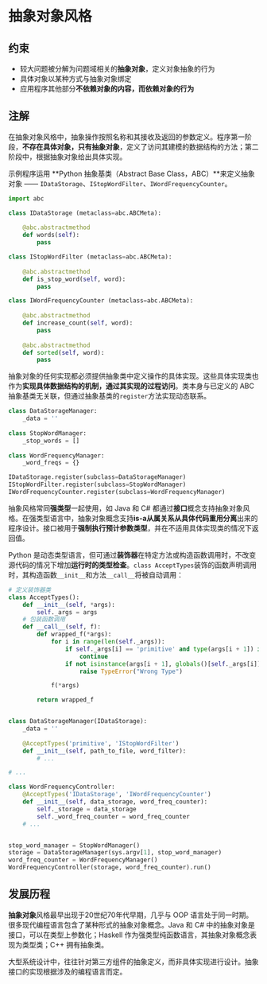 # 抽象对象风格

## 约束

- 较大问题被分解为问题域相关的**抽象对象**，定义对象抽象的行为
- 具体对象以某种方式与抽象对象绑定
- 应用程序其他部分**不依赖对象的内容，而依赖对象的行为**

## 注解

在抽象对象风格中，抽象操作按照名称和其接收及返回的参数定义。程序第一阶段，**不存在具体对象，只有抽象对象**，定义了访问其建模的数据结构的方法；第二阶段中，根据抽象对象给出具体实现。

示例程序运用 **Python 抽象基类（Abstract Base Class，ABC）**来定义抽象对象 —— `IDataStorage`、`IStopWordFilter`、`IWordFrequencyCounter`。

``` python
import abc

class IDataStorage (metaclass=abc.ABCMeta):
    
    @abc.abstractmethod
    def words(self):
        pass

class IStopWordFilter (metaclass=abc.ABCMeta):
    
    @abc.abstractmethod
    def is_stop_word(self, word):
        pass

class IWordFrequencyCounter (metaclass=abc.ABCMeta):
    
    @abc.abstractmethod
    def increase_count(self, word):
        pass
    
    @abc.abstractmethod
    def sorted(self, word):
        pass
```

抽象对象的任何实现都必须提供抽象类中定义操作的具体实现。这些具体实现类也作为**实现具体数据结构的机制，通过其实现的过程访问**。类本身与已定义的 ABC 抽象基类无关联，但通过抽象基类的`register`方法实现动态联系。

``` python
class DataStorageManager:
    _data = ''
    
class StopWordManager:
    _stop_words = []
    
class WordFrequencyManager:
    _word_freqs = {}

IDataStorage.register(subclass=DataStorageManager)
IStopWordFilter.register(subclass=StopWordManager)
IWordFrequencyCounter.register(subclass=WordFrequencyManager)
```

抽象风格常同**强类型**一起使用，如 Java 和 C# 都通过**接口**概念支持抽象对象风格。在强类型语言中，抽象对象概念支持**is-a从属关系从具体代码重用分离**出来的程序设计。接口被用于**强制执行预计参数类型**，并在不适用具体实现类的情况下返回值。

Python 是动态类型语言，但可通过**装饰器**在特定方法或构造函数调用时，不改变源代码的情况下增加**运行时的类型检查**。`class AcceptTypes`装饰的函数声明调用时，其构造函数`__init__`和方法`__call__`将被自动调用：

``` python
# 定义装饰器类
class AcceptTypes():
    def __init__(self, *args):
        self._args = args
    # 包装函数调用
    def __call__(self, f):
        def wrapped_f(*args):
            for i in range(len(self._args)):
                if self._args[i] == 'primitive' and type(args[i + 1]) in (str, int, float, bool):
                    continue
                if not isinstance(args[i + 1], globals()[self._args[i]]):
                    raise TypeError("Wrong Type")

            f(*args)

        return wrapped_f


class DataStorageManager(IDataStorage):
    _data = ''
    
    @AcceptTypes('primitive', 'IStopWordFilter')
    def __init__(self, path_to_file, word_filter):
        # ...

# ...

class WordFrequencyController:
    @AcceptTypes('IDataStorage', 'IWordFrequencyCounter')
    def __init__(self, data_storage, word_freq_counter):
        self._storage = data_storage
        self._word_freq_counter = word_freq_counter
    # ...


stop_word_manager = StopWordManager()
storage = DataStorageManager(sys.argv[1], stop_word_manager)
word_freq_counter = WordFrequencyManager()
WordFrequencyController(storage, word_freq_counter).run()
```

## 发展历程

**抽象对象**风格最早出现于20世纪70年代早期，几乎与 OOP 语言处于同一时期。很多现代编程语言包含了某种形式的抽象对象概念。Java 和 C# 中的抽象对象是接口，可以在类型上参数化；Haskell 作为强类型纯函数语言，其抽象对象概念表现为类型类；C++ 拥有抽象类。

大型系统设计中，往往针对第三方组件的抽象定义，而非具体实现进行设计。抽象接口的实现根据涉及的编程语言而定。